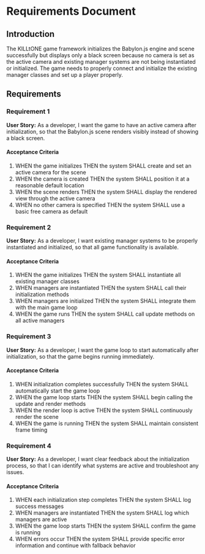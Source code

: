 # Requirements Document

## Introduction

The KILLtONE game framework initializes the Babylon.js engine and scene successfully but displays only a black screen because no camera is set as the active camera and existing manager systems are not being instantiated or initialized. The game needs to properly connect and initialize the existing manager classes and set up a player properly.

## Requirements

### Requirement 1

**User Story:** As a developer, I want the game to have an active camera after initialization, so that the Babylon.js scene renders visibly instead of showing a black screen.

#### Acceptance Criteria

1. WHEN the game initializes THEN the system SHALL create and set an active camera for the scene
2. WHEN the camera is created THEN the system SHALL position it at a reasonable default location
3. WHEN the scene renders THEN the system SHALL display the rendered view through the active camera
4. WHEN no other camera is specified THEN the system SHALL use a basic free camera as default

### Requirement 2

**User Story:** As a developer, I want existing manager systems to be properly instantiated and initialized, so that all game functionality is available.

#### Acceptance Criteria

1. WHEN the game initializes THEN the system SHALL instantiate all existing manager classes
2. WHEN managers are instantiated THEN the system SHALL call their initialization methods
3. WHEN managers are initialized THEN the system SHALL integrate them with the main game loop
4. WHEN the game runs THEN the system SHALL call update methods on all active managers

### Requirement 3

**User Story:** As a developer, I want the game loop to start automatically after initialization, so that the game begins running immediately.

#### Acceptance Criteria

1. WHEN initialization completes successfully THEN the system SHALL automatically start the game loop
2. WHEN the game loop starts THEN the system SHALL begin calling the update and render methods
3. WHEN the render loop is active THEN the system SHALL continuously render the scene
4. WHEN the game is running THEN the system SHALL maintain consistent frame timing

### Requirement 4

**User Story:** As a developer, I want clear feedback about the initialization process, so that I can identify what systems are active and troubleshoot any issues.

#### Acceptance Criteria

1. WHEN each initialization step completes THEN the system SHALL log success messages
2. WHEN managers are instantiated THEN the system SHALL log which managers are active
3. WHEN the game loop starts THEN the system SHALL confirm the game is running
4. WHEN errors occur THEN the system SHALL provide specific error information and continue with fallback behavior